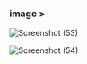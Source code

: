 ### image >

![Screenshot (53)](https://user-images.githubusercontent.com/109140672/210085462-45e6188c-1551-4cda-be14-737c7805aeb7.png)

![Screenshot (54)](https://user-images.githubusercontent.com/109140672/210085478-5deb330e-adee-4f32-94ce-0b4d9064722b.png)
